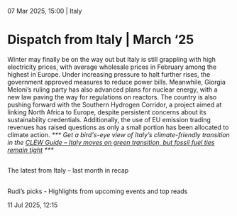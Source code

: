 07 Mar 2025, 15:00
| 
Italy
# Dispatch from Italy | March ‘25
Winter may finally be on the way out but Italy is still grappling with high electricity prices, with average wholesale prices in February among the highest in Europe. Under increasing pressure to halt further rises, the government approved measures to reduce power bills. Meanwhile, Giorgia Meloni’s ruling party has also advanced plans for nuclear energy, with a new law paving the way for regulations on reactors. The country is also pushing forward with the Southern Hydrogen Corridor, a project aimed at linking North Africa to Europe, despite persistent concerns about its sustainability credentials. Additionally, the use of EU emission trading revenues has raised questions as only a small portion has been allocated to climate action.
__***_ Get a bird's-eye view of Italy’s climate-friendly transition in the [CLEW Guide – Italy moves on green transition, but fossil fuel ties remain tight](https://www.cleanenergywire.org/factsheets/clew-guide-italy-moves-green-transition-fossil-ties-remain-tight) _***__


## 
The latest from Italy – last month in recap


## 
Rudi’s picks - Highlights from upcoming events and top reads


11 Jul 2025, 12:15